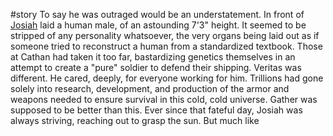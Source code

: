 #story 
To say he was outraged would be an understatement. In front of [Josiah](Overview%201#^2faa7e) laid a human male, of an astounding 7'3" height. It seemed to be stripped of any personality whatsoever, the very organs being laid out as if someone tried to reconstruct a human from a standardized textbook. Those at Cathan had taken it too far, bastardizing genetics themselves in an attempt to create a "pure" soldier to defend their shipping. Veritas was different. He cared, deeply, for everyone working for him. Trillions had gone solely into research, development, and production of the armor and weapons needed to ensure survival in this cold, cold universe. Gather was supposed to be better than this. Ever since that fateful day, Josiah was always striving, reaching out to grasp the sun. But much like 